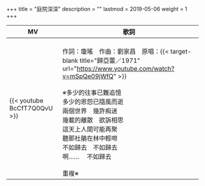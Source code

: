 +++
title = "庭院深深"
description = ""
lastmod = 2019-05-06
weight = 1
+++

MV  | 歌詞  
--------------|-------
{{< youtube BcCfT7Q0QvU  >}}|<br/>作詞：瓊瑤　作曲：劉家昌　原唱：{{< target-blank title="歸亞蕾／1971" url="https://www.youtube.com/watch?v=mSpQe09jWfQ" >}}<br/><br/>※多少的往事已難追憶<br/>多少的恩怨已隨風而逝<br/>兩個世界　幾許痴迷<br/>幾載的離散　欲訴相思<br/>這天上人間可能再聚<br/>聽那杜鵑在林中輕啼<br/>不如歸去　不如歸去<br/>啊…… 　不如歸去<br/><br/>重複※

